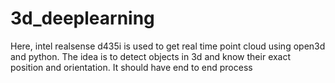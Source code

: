 # 3d_deeplearning
Here, intel realsense d435i is used to get real time point cloud using open3d and python. The idea is to detect objects in 3d and know their exact position and orientation. It should have end to end process
